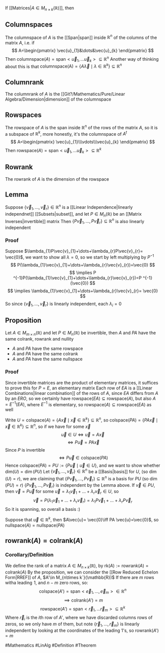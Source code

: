 If [[Matrices|$A\in M_{n\times k}(\mathbb{R})$]], then
## Columnspaces
The columnspace of $A$ is the [[Span|span]] inside $\mathbb{R}^{n}$ of the columns of the matrix $A$, i.e. if
$$
A=\begin{pmatrix}
\vec{u}_{1}&\dots&\vec{u}_{k}
\end{pmatrix}
$$
Then $\text{columnspace}(A)=\text{span}< \vec{u}_{1},\dots \vec{u}_{k} >\subseteq \mathbb{R}^{n}$
Another way of thinking about this is that $\text{columnspace(A)}=\{ A\vec{\lambda}\mid\lambda \in\mathbb{R}^{k} \}\subseteq \mathbb{R}^{n}$
## Columnrank
The columnrank of $A$ is the [[Git?/Mathematics/Pure/Linear Algebra/Dimension|dimension]] of the columnspace
## Rowspaces
The rowspace of $A$ is the span inside $\mathbb{R}^{n}$ of the rows of the matrix $A$, so it is a subspace of $\mathbb{R}^k$, more honestly, it's the columnspace of $A^{t}$
$$
A=\begin{pmatrix}
\vec{u}_{1}\\\vdots\\\vec{u}_{k}
\end{pmatrix}
$$
Then $\text{rowspace}(A)=\text{span}< \vec{u}_{1},\dots \vec{u}_{k} >\subseteq \mathbb{R}^{k}$
## Rowrank
The rowrank of $A$ is the dimension of the rowspace
## Lemma
Suppose $\{ \vec{v}_{1},\dots,\vec{v}_{r} \}\in\mathbb{R}^{n}$ is a [[Linear Independence|linearly independnet]] [[Subsets|subset]], and let $P\in M_{n}(\mathbb{R})$ be an [[Matrix Inverses|invertible]] matrix
Then $\{ P\vec{v}_{1},\dots,P\vec{v}_{r} \}\subseteq \mathbb{R}^{n}$ is also linearly independent
### Proof
Suppose $\lambda_{1}P\vec{v}_{1}+\dots+\lambda_{r}P\vec{v}_{r}= \vec{0}$, we want to show all $\lambda=0$, so we start by left multiplying by $P ^{-1}$
$$
P(\lambda_{1}\vec{v}_{1}+\dots+\lambda_{r}\vec{v}_{r})=\vec{0}
$$
$$
\implies P ^{-1}P(\lambda_{1}\vec{v}_{1}+\dots+\lambda_{r}\vec{v}_{r})=P ^{-1}(\vec{0})
$$
$$
\implies \lambda_{1}\vec{v}_{1}+\dots+\lambda_{r}\vec{v}_{r}= \vec{0}
$$
So since $\{ \vec{v}_{1},\dots,\vec{v}_{r} \}$ is linearly independent, each $\lambda_{i}=0$
## Proposition
Let $A\in M_{m\times n}(\mathbb{R})$ and let $P \in M_{n}(\mathbb{R})$ be invertible, then $A$ and $PA$ have the same colrank, rowrank and nullity
- $A$ and $PA$ have the same rowspace
- $A$ and $PA$ have the same colrank
- $A$ and $PA$ have the same nullspace
### Proof
Since invertible matrices are the product of elementary matrices, it suffices to prove this for $P=E$, an elementary matrix
Each row of $EA$ is a [[Linear Combinations|linear combination]] of the rows of $A$, since $EA$ differs from $A$ by an $ERO$, so we certainly have $\text{rowspace}(EA)\subseteq \text{rowspace}(A)$, but also $A=E ^{-1}(EA)$, where $E^{-1}$ is elementary, so $\text{rowspace}(A)\subseteq \text{rowspace}(EA)$ as well

Write $U=\text{colspace}(A)=\{ A \vec{x}\mid \vec{x} \in\mathbb{R}^{k} \}\subseteq \mathbb{R}^{n}$, so $\text{colspace}(PA)=\{ PA\vec{x}\mid \vec{x} \in \mathbb{R}^{k} \}\subseteq \mathbb{R}^{n}$, so if we have for some $\vec{x}$
$$
\vec{u}\in U\iff \vec{u}=A\vec{x}
$$
$$
\iff P\vec{u}=PA\vec{x}
$$
Since $P$ is invertible
$$
\iff P\vec{u}\in \text{colspace}(PA)
$$
Hence $\text{colspace}(PA)=PU:=\{ P\vec{u}\mid \vec{u}\in U \}$, and we want to show whether $\text{dim}(U)=\dim(PU)$
Let $\{ \vec{v}_{1},\dots,\vec{v}_{r} \}\in\mathbb{R}^{n}$ be a [[Basis|basis]] for $U$, (so $\dim(U)=r$), we are claiming that $\{ P\vec{v}_{1},\dots,P\vec{v}_{r} \}\subseteq \mathbb{R}^{n}$ is a basis for $PU$ (so $\dim(PU)=r$)
$\{ P\vec{v}_{1},\dots,P\vec{v}_{r} \}$ is independent by the Lemma above. If $\vec{v}\in PU$, then $\vec{v}=P\vec{u}$ for some $\vec{u}=\lambda_{1}\vec{v}_{1}+\dots+\lambda_{r}\vec{v}_{r}\in U$, so
$$
\vec{v}=P(\lambda_{1}\vec{v}_{1}+\dots+\lambda _{r}\vec{v}_{r})=\lambda_{1}P\vec{v}_{1}+\dots+\lambda_{r}P\vec{v}_{r}
$$
So it is spanning, so overall a basis :)

Suppose that $\vec{u}\in\mathbb{R}^{k}$, then $A\vec{u}= \vec{0}\iff PA \vec{u}=\vec{0}$, so $\text{nullspace}(A)=\text{nullspace}(PA)$
## $\text{rowrank}(A)=\text{colrank}(A)$
### Corollary/Definition
We define the rank of a matrix $A\in M_{n\times k}(\mathbb{R})$, by $\text{rk}(A):=\text{rowrank}(A)=\text{colrank}(A)$
By the proposition, we can consider the [[Row Reduced Echelon Form|RREF]] of $A$, $A'\in M_{n\times k`}(\mathbb{R})$
If there are $m$ rows witha leading $\hspace{0pt}1$, and $n-m$ zero rows, so:
$$
\text{colspace}(A')=\text{span}< \vec{e}_{1},\dots,\vec{e}_{m} > \in \mathbb{R}^{n}
$$
$$
\implies \text{colrank}(A')=m
$$
$$
\text{rowspace}(A')=\text{span}< \vec{r}_{1},\dots \vec{r}_{m} > \subseteq \mathbb{R}^{k}
$$
Where $\vec{r}_{i}$ is the $i$th row of $A'$, where we have discarded columns rows of zeros, so we only have $m$ of them, but note $\{ \vec{r}_{1},\dots,\vec{r}_{m} \}$ is linearly independent by looking at the coordinates of the leading 1's, so $\text{rowrank}(A')=m$

#Mathematics #LinAlg #Definition #Theorem 